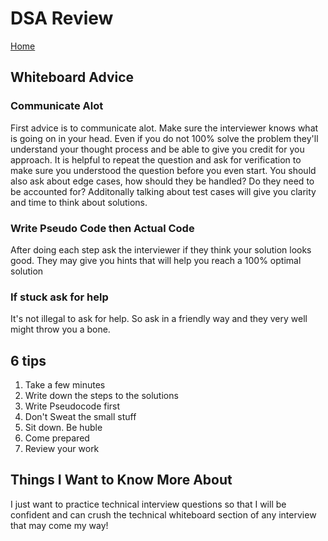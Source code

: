 # DSA Review

[Home](../index.md)

## Whiteboard Advice

### Communicate Alot

First advice is to communicate alot. Make sure the interviewer knows what is going on in your head. Even if you do not 100% solve the problem they'll understand your thought process and be able to give you credit for you approach. It is helpful to repeat the question and ask for verification to make sure you understood the question before you even start. You should also ask about edge cases, how should they be handled? Do they need to be accounted for? Additonally talking about test cases will give you clarity and time to think about solutions.

### Write Pseudo Code then Actual Code

After doing each step ask the interviewer if they think your solution looks good. They may give you hints that will help you reach a 100% optimal solution

### If stuck ask for help

It's not illegal to ask for help. So ask in a friendly way and they very well might throw you a bone.

## 6 tips

1. Take a few minutes
2. Write down the steps to the solutions
3. Write Pseudocode first
4. Don't Sweat the small stuff
5. Sit down. Be huble
6. Come prepared
7. Review your work

## Things I Want to Know More About

I just want to practice technical interview questions so that I will be confident and can crush the technical whiteboard section of any interview that may come my way!
